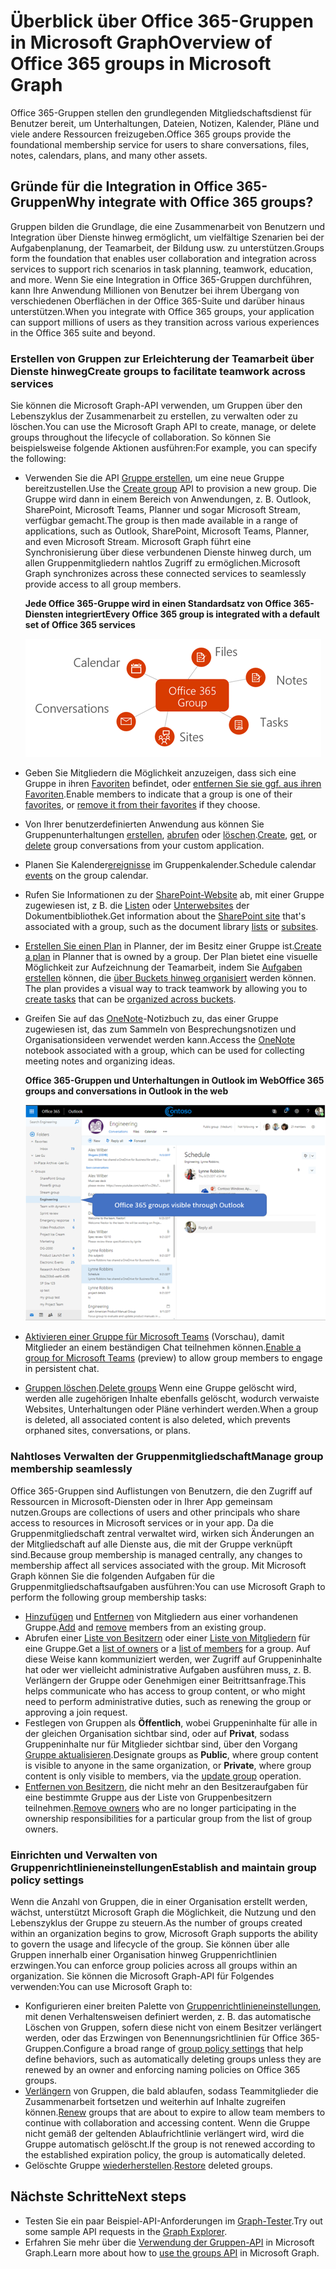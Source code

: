 # <a name="overview-of-office-365-groups-in-microsoft-graph"></a><span data-ttu-id="c7eec-101">Überblick über Office 365-Gruppen in Microsoft Graph</span><span class="sxs-lookup"><span data-stu-id="c7eec-101">Overview of Office 365 groups in Microsoft Graph</span></span>

<span data-ttu-id="c7eec-102">Office 365-Gruppen stellen den grundlegenden Mitgliedschaftsdienst für Benutzer bereit, um Unterhaltungen, Dateien, Notizen, Kalender, Pläne und viele andere Ressourcen freizugeben.</span><span class="sxs-lookup"><span data-stu-id="c7eec-102">Office 365 groups provide the foundational membership service for users to share conversations, files, notes, calendars, plans, and many other assets.</span></span> 

## <a name="why-integrate-with-office-365-groups"></a><span data-ttu-id="c7eec-103">Gründe für die Integration in Office 365-Gruppen</span><span class="sxs-lookup"><span data-stu-id="c7eec-103">Why integrate with Office 365 groups?</span></span>   

<span data-ttu-id="c7eec-104">Gruppen bilden die Grundlage, die eine Zusammenarbeit von Benutzern und Integration über Dienste hinweg ermöglicht, um vielfältige Szenarien bei der Aufgabenplanung, der Teamarbeit, der Bildung usw. zu unterstützen.</span><span class="sxs-lookup"><span data-stu-id="c7eec-104">Groups form the foundation that enables user collaboration and integration across services to support rich scenarios in task planning, teamwork, education, and more.</span></span> <span data-ttu-id="c7eec-105">Wenn Sie eine Integration in Office 365-Gruppen durchführen, kann Ihre Anwendung Millionen von Benutzer bei ihrem Übergang von verschiedenen Oberflächen in der Office 365-Suite und darüber hinaus unterstützen.</span><span class="sxs-lookup"><span data-stu-id="c7eec-105">When you integrate with Office 365 groups, your application can support millions of users as they transition across various experiences in the Office 365 suite and beyond.</span></span>  
 
### <a name="create-groups-to-facilitate-teamwork-across-services"></a><span data-ttu-id="c7eec-106">Erstellen von Gruppen zur Erleichterung der Teamarbeit über Dienste hinweg</span><span class="sxs-lookup"><span data-stu-id="c7eec-106">Create groups to facilitate teamwork across services</span></span> 
 
<span data-ttu-id="c7eec-107">Sie können die Microsoft Graph-API verwenden, um Gruppen über den Lebenszyklus der Zusammenarbeit zu erstellen, zu verwalten oder zu löschen.</span><span class="sxs-lookup"><span data-stu-id="c7eec-107">You can use the Microsoft Graph API to create, manage, or delete groups throughout the lifecycle of collaboration.</span></span> <span data-ttu-id="c7eec-108">So können Sie beispielsweise folgende Aktionen ausführen:</span><span class="sxs-lookup"><span data-stu-id="c7eec-108">For example, you can specify the following:</span></span>  
 
- <span data-ttu-id="c7eec-109">Verwenden Sie die API [Gruppe erstellen](../api-reference/v1.0/api/group_post_groups.md), um eine neue Gruppe bereitzustellen.</span><span class="sxs-lookup"><span data-stu-id="c7eec-109">Use the [Create group](../api-reference/v1.0/api/group_post_groups.md) API to provision a new group.</span></span> <span data-ttu-id="c7eec-110">Die Gruppe wird dann in einem Bereich von Anwendungen, z. B. Outlook, SharePoint, Microsoft Teams, Planner und sogar Microsoft Stream, verfügbar gemacht.</span><span class="sxs-lookup"><span data-stu-id="c7eec-110">The group is then made available in a range of applications, such as Outlook, SharePoint, Microsoft Teams, Planner, and even Microsoft Stream.</span></span> <span data-ttu-id="c7eec-111">Microsoft Graph führt eine Synchronisierung über diese verbundenen Dienste hinweg durch, um allen Gruppenmitgliedern nahtlos Zugriff zu ermöglichen.</span><span class="sxs-lookup"><span data-stu-id="c7eec-111">Microsoft Graph synchronizes across these connected services to seamlessly provide access to all group members.</span></span>  
 
    <span data-ttu-id="c7eec-112">**Jede Office 365-Gruppe wird in einen Standardsatz von Office 365-Diensten integriert**</span><span class="sxs-lookup"><span data-stu-id="c7eec-112">**Every Office 365 group is integrated with a default set of Office 365 services**</span></span>

    ![Diagramm, in dem die Office 365-Gruppenintegration mit Dateien, Notizen, Aufgaben, Websites, Unterhaltungen und Kalender gezeigt wird.](images/office365-groups-concept-overview-related-services-infographic.png)  

- <span data-ttu-id="c7eec-114">Geben Sie Mitgliedern die Möglichkeit anzuzeigen, dass sich eine Gruppe in ihren [Favoriten](../api-reference/v1.0/api/group_addfavorite.md) befindet, oder [entfernen Sie sie ggf. aus ihren Favoriten](../api-reference/v1.0/api/group_removefavorite.md).</span><span class="sxs-lookup"><span data-stu-id="c7eec-114">Enable members to indicate that a group is one of their [favorites](../api-reference/v1.0/api/group_addfavorite.md), or [remove it from their favorites](../api-reference/v1.0/api/group_removefavorite.md) if they choose.</span></span> 
- <span data-ttu-id="c7eec-115">Von Ihrer benutzerdefinierten Anwendung aus können Sie Gruppenunterhaltungen [erstellen](../api-reference/v1.0/api/group_post_conversations.md), [abrufen](../api-reference/v1.0/api/group_get_conversation.md) oder [löschen](../api-reference/v1.0/api/group_delete_conversation.md).</span><span class="sxs-lookup"><span data-stu-id="c7eec-115">[Create](../api-reference/v1.0/api/group_post_conversations.md), [get](../api-reference/v1.0/api/group_get_conversation.md), or [delete](../api-reference/v1.0/api/group_delete_conversation.md) group conversations from your custom application.</span></span> 
- <span data-ttu-id="c7eec-116">Planen Sie Kalender[ereignisse](../api-reference/v1.0/resources/event.md) im Gruppenkalender.</span><span class="sxs-lookup"><span data-stu-id="c7eec-116">Schedule calendar [events](../api-reference/v1.0/resources/event.md) on the group calendar.</span></span> 
- <span data-ttu-id="c7eec-117">Rufen Sie Informationen zu der [SharePoint-Website](../api-reference/v1.0/resources/site.md) ab, mit einer Gruppe zugewiesen ist, z B. die [Listen](../api-reference/v1.0/api/list_list.md) oder [Unterwebsites](../api-reference/v1.0/api/site_list_subsites.md) der Dokumentbibliothek.</span><span class="sxs-lookup"><span data-stu-id="c7eec-117">Get information about the [SharePoint site](../api-reference/v1.0/resources/site.md) that's associated with a group, such as the document library [lists](../api-reference/v1.0/api/list_list.md) or [subsites](../api-reference/v1.0/api/site_list_subsites.md).</span></span> 
- <span data-ttu-id="c7eec-118">[Erstellen Sie einen Plan](../api-reference/v1.0/api/planner_post_buckets.md) in Planner, der im Besitz einer Gruppe ist.</span><span class="sxs-lookup"><span data-stu-id="c7eec-118">[Create a plan](../api-reference/v1.0/api/planner_post_buckets.md) in Planner that is owned by a group.</span></span> <span data-ttu-id="c7eec-119">Der Plan bietet eine visuelle Möglichkeit zur Aufzeichnung der Teamarbeit, indem Sie [Aufgaben erstellen](../api-reference/v1.0/api/planner_post_tasks.md) können, die [über Buckets hinweg organisiert](../api-reference/v1.0/api/planner_post_buckets.md) werden können. </span><span class="sxs-lookup"><span data-stu-id="c7eec-119">The plan provides a visual way to track teamwork by allowing you to [create tasks](../api-reference/v1.0/api/planner_post_tasks.md) that can be [organized across buckets](../api-reference/v1.0/api/planner_post_buckets.md).</span></span> 
- <span data-ttu-id="c7eec-120">Greifen Sie auf das [OneNote](../api-reference/v1.0/resources/onenote.md)-Notizbuch zu, das einer Gruppe zugewiesen ist, das zum Sammeln von Besprechungsnotizen und Organisationsideen verwendet werden kann.</span><span class="sxs-lookup"><span data-stu-id="c7eec-120">Access the [OneNote](../api-reference/v1.0/resources/onenote.md) notebook associated with a group, which can be used for collecting meeting notes and organizing ideas.</span></span> 
  
    <span data-ttu-id="c7eec-121">**Office 365-Gruppen und Unterhaltungen in Outlook im Web**</span><span class="sxs-lookup"><span data-stu-id="c7eec-121">**Office 365 groups and conversations in Outlook in the web**</span></span>

    ![Screenshot von Outlook im Web mit aufgelisteten Gruppen im Ordner „Gruppen“](images/office365-groups-concept-overview-groups-in-outlook.png) 

- <span data-ttu-id="c7eec-123">[Aktivieren einer Gruppe für Microsoft Teams](../api-reference/beta/api/team_put_teams.md) (Vorschau), damit Mitglieder an einem beständigen Chat teilnehmen können.</span><span class="sxs-lookup"><span data-stu-id="c7eec-123">[Enable a group for Microsoft Teams](../api-reference/beta/api/team_put_teams.md) (preview) to allow group members to engage in persistent chat.</span></span>  
- <span data-ttu-id="c7eec-124">[Gruppen löschen](../api-reference/v1.0/api/group_delete.md).</span><span class="sxs-lookup"><span data-stu-id="c7eec-124">[Delete groups](../api-reference/v1.0/api/group_delete.md)</span></span> <span data-ttu-id="c7eec-125">Wenn eine Gruppe gelöscht wird, werden alle zugehörigen Inhalte ebenfalls gelöscht, wodurch verwaiste Websites, Unterhaltungen oder Pläne verhindert werden.</span><span class="sxs-lookup"><span data-stu-id="c7eec-125">When a group is deleted, all associated content is also deleted, which prevents orphaned sites, conversations, or plans.</span></span> 
 
### <a name="manage-group-membership-seamlessly"></a><span data-ttu-id="c7eec-126">Nahtloses Verwalten der Gruppenmitgliedschaft</span><span class="sxs-lookup"><span data-stu-id="c7eec-126">Manage group membership seamlessly</span></span> 
 
<span data-ttu-id="c7eec-127">Office 365-Gruppen sind Auflistungen von Benutzern, die den Zugriff auf Ressourcen in Microsoft-Diensten oder in Ihrer App gemeinsam nutzen.</span><span class="sxs-lookup"><span data-stu-id="c7eec-127">Groups are collections of users and other principals who share access to resources in Microsoft services or in your app.</span></span> <span data-ttu-id="c7eec-128">Da die Gruppenmitgliedschaft zentral verwaltet wird, wirken sich Änderungen an der Mitgliedschaft auf alle Dienste aus, die mit der Gruppe verknüpft sind.</span><span class="sxs-lookup"><span data-stu-id="c7eec-128">Because group membership is managed centrally, any changes to membership affect all services associated with the group.</span></span> <span data-ttu-id="c7eec-129">Mit Microsoft Graph können Sie die folgenden Aufgaben für die Gruppenmitgliedschaftsaufgaben ausführen:</span><span class="sxs-lookup"><span data-stu-id="c7eec-129">You can use Microsoft Graph to perform the following group membership tasks:</span></span>
 
- <span data-ttu-id="c7eec-130">[Hinzufügen](../api-reference/v1.0/api/group_post_members.md) und [Entfernen](../api-reference/v1.0/api/group_delete_members.md) von Mitgliedern aus einer vorhandenen Gruppe.</span><span class="sxs-lookup"><span data-stu-id="c7eec-130">[Add](../api-reference/v1.0/api/group_post_members.md) and [remove](../api-reference/v1.0/api/group_delete_members.md) members from an existing group.</span></span> 
- <span data-ttu-id="c7eec-131">Abrufen einer [Liste von Besitzern](../api-reference/v1.0/api/group_list_owners.md) oder einer [Liste von Mitgliedern](../api-reference/v1.0/api/group_list_members.md) für eine Gruppe.</span><span class="sxs-lookup"><span data-stu-id="c7eec-131">Get a [list of owners](../api-reference/v1.0/api/group_list_owners.md) or a [list of members](../api-reference/v1.0/api/group_list_members.md) for a group.</span></span> <span data-ttu-id="c7eec-132">Auf diese Weise kann kommuniziert werden, wer Zugriff auf Gruppeninhalte hat oder wer vielleicht administrative Aufgaben ausführen muss, z. B. Verlängern der Gruppe oder Genehmigen einer Beitrittsanfrage.</span><span class="sxs-lookup"><span data-stu-id="c7eec-132">This helps communicate who has access to group content, or who might need to perform administrative duties, such as renewing the group or approving a join request.</span></span> 
- <span data-ttu-id="c7eec-133">Festlegen von Gruppen als **Öffentlich**, wobei Gruppeninhalte für alle in der gleichen Organisation sichtbar sind, oder auf **Privat**, sodass Gruppeninhalte nur für Mitglieder sichtbar sind, über den Vorgang [Gruppe aktualisieren](../api-reference/v1.0/api/group_update.md).</span><span class="sxs-lookup"><span data-stu-id="c7eec-133">Designate groups as **Public**, where group content is visible to anyone in the same organization, or **Private**, where group content is only visible to members, via the [update group](../api-reference/v1.0/api/group_update.md) operation.</span></span> 
- <span data-ttu-id="c7eec-134">[Entfernen von Besitzern](../api-reference/v1.0/api/group_delete_owners.md), die nicht mehr an den Besitzeraufgaben für eine bestimmte Gruppe aus der Liste von Gruppenbesitzern teilnehmen.</span><span class="sxs-lookup"><span data-stu-id="c7eec-134">[Remove owners](../api-reference/v1.0/api/group_delete_owners.md) who are no longer participating in the ownership responsibilities for a particular group from the list of group owners.</span></span> 
 
### <a name="establish-and-maintain-group-policy-settings"></a><span data-ttu-id="c7eec-135">Einrichten und Verwalten von Gruppenrichtlinieneinstellungen</span><span class="sxs-lookup"><span data-stu-id="c7eec-135">Establish and maintain group policy settings</span></span> 
 
<span data-ttu-id="c7eec-136">Wenn die Anzahl von Gruppen, die in einer Organisation erstellt werden, wächst, unterstützt Microsoft Graph die Möglichkeit, die Nutzung und den Lebenszyklus der Gruppe zu steuern.</span><span class="sxs-lookup"><span data-stu-id="c7eec-136">As the number of groups created within an organization begins to grow, Microsoft Graph supports the ability to govern the usage and lifecycle of the group.</span></span> <span data-ttu-id="c7eec-137">Sie können über alle Gruppen innerhalb einer Organisation hinweg Gruppenrichtlinien erzwingen.</span><span class="sxs-lookup"><span data-stu-id="c7eec-137">You can enforce group policies across all groups within an organization.</span></span> <span data-ttu-id="c7eec-138">Sie können die Microsoft Graph-API für Folgendes verwenden:</span><span class="sxs-lookup"><span data-stu-id="c7eec-138">You can use Microsoft Graph to:</span></span>

- <span data-ttu-id="c7eec-139">Konfigurieren einer breiten Palette von [Gruppenrichtlinieneinstellungen](../api-reference/v1.0/resources/groupsetting.md), mit denen Verhaltensweisen definiert werden, z. B. das automatische Löschen von Gruppen, sofern diese nicht von einem Besitzer verlängert werden, oder das Erzwingen von Benennungsrichtlinien für Office 365-Gruppen.</span><span class="sxs-lookup"><span data-stu-id="c7eec-139">Configure a broad range of [group policy settings](../api-reference/v1.0/resources/groupsetting.md) that help define behaviors, such as automatically deleting groups unless they are renewed by an owner and enforcing naming policies on Office 365 groups.</span></span> 
- <span data-ttu-id="c7eec-140">[Verlängern](../api-reference/v1.0/api/group_renew.md) von Gruppen, die bald ablaufen, sodass Teammitglieder die Zusammenarbeit fortsetzen und weiterhin auf Inhalte zugreifen können.</span><span class="sxs-lookup"><span data-stu-id="c7eec-140">[Renew](../api-reference/v1.0/api/group_renew.md) groups that are about to expire to allow team members to continue with collaboration and accessing content.</span></span> <span data-ttu-id="c7eec-141">Wenn die Gruppe nicht gemäß der geltenden Ablaufrichtlinie verlängert wird, wird die Gruppe automatisch gelöscht.</span><span class="sxs-lookup"><span data-stu-id="c7eec-141">If the group is not renewed according to the established expiration policy, the group is automatically deleted.</span></span> 
- <span data-ttu-id="c7eec-142">Gelöschte Gruppe [wiederherstellen](../api-reference/v1.0/api/directory_deleteditems_restore.md).</span><span class="sxs-lookup"><span data-stu-id="c7eec-142">[Restore](../api-reference/v1.0/api/directory_deleteditems_restore.md) deleted groups.</span></span>
 
## <a name="next-steps"></a><span data-ttu-id="c7eec-143">Nächste Schritte</span><span class="sxs-lookup"><span data-stu-id="c7eec-143">Next steps</span></span>

- <span data-ttu-id="c7eec-144">Testen Sie ein paar Beispiel-API-Anforderungen im [Graph-Tester](https://developer.microsoft.com/de-DE/graph/graph-explorer).</span><span class="sxs-lookup"><span data-stu-id="c7eec-144">Try out some sample API requests in the [Graph Explorer](https://developer.microsoft.com/de-DE/graph/graph-explorer).</span></span> 
- <span data-ttu-id="c7eec-145">Erfahren Sie mehr über die [Verwendung der Gruppen-API](../api-reference/v1.0/resources/groups-overview.md) in Microsoft Graph.</span><span class="sxs-lookup"><span data-stu-id="c7eec-145">Learn more about how to [use the groups API](../api-reference/v1.0/resources/groups-overview.md) in Microsoft Graph.</span></span>
